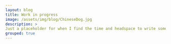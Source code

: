 ```yaml
---
layout: blog
title: Work in progress
image: /assets/img/blog/ChineseDog.jpg
description: >
Just a placeholder for when I find the time and headspace to write something.
grouped: true
---
```

